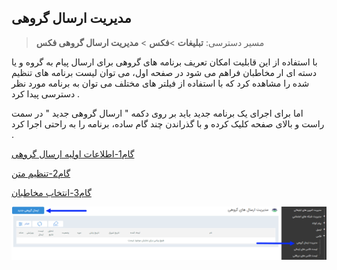 ﻿## مدیریت ارسال گروهی

> مسیر دسترسی:  **تبلیغات** >**فکس** > **مدیریت ارسال گروهی فکس**


با استفاده از این قابلیت امکان تعریف برنامه های گروهی برای ارسال پیام به گروه و یا دسته ای ار مخاطبان فراهم می شود در صفحه اول، می توان لیست برنامه های تنظیم شده را مشاهده کرد که با استفاده از فیلتر های مختلف می توان به برنامه مورد نظر دسترسی پیدا کرد .

 اما برای اجرای یک برنامه جدید باید بر روی دکمه " ارسال گروهی جدید " در سمت راست و بالای صفحه کلیک کرده و با گذراندن چند گام ساده، برنامه را به راحتی اجرا کرد .
 
[گام1-اطلاعات اولیه ارسال گروهی](1-avalie-fax%2F1-avalie-fax.md)

[گام2-تنظیم متن](2-tanzimmatn-fax%2F2-tanzimmatn-fax.md)

[گام3-انتخاب مخاطبان](3-mokhatab-fax%2F3-mokhatab-fax.md)

![](advertising-sendinggroupfax-home.png)

